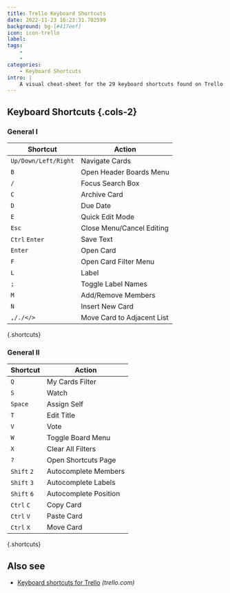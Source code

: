 ```yaml
---
title: Trello Keyboard Shortcuts
date: 2022-11-23 16:23:31.702599
background: bg-[#417eef]
icon: icon-trello
label: 
tags: 
    - 
    - 
categories:
    - Keyboard Shortcuts
intro: |
    A visual cheat-sheet for the 29 keyboard shortcuts found on Trello
---
```




Keyboard Shortcuts {.cols-2}
------------------



### General I

Shortcut | Action
---|---
`Up/Down/Left/Right`  | Navigate Cards
`B`  | Open Header Boards Menu
`/`  | Focus Search Box
`C`  | Archive Card
`D`  | Due Date
`E`  | Quick Edit Mode
`Esc`  | Close Menu/Cancel Editing
`Ctrl` `Enter`  | Save Text
`Enter`  | Open Card
`F`  | Open Card Filter Menu
`L`  | Label
`;`  | Toggle Label Names
`M`  | Add/Remove Members
`N`  | Insert New Card
`,/./</>`  | Move Card to Adjacent List
{.shortcuts}



### General II

Shortcut | Action
---|---
`Q`  | My Cards Filter
`S`  | Watch
`Space`  | Assign Self
`T`  | Edit Title
`V`  | Vote
`W`  | Toggle Board Menu
`X`  | Clear All Filters
`?`  | Open Shortcuts Page
`Shift` `2`  | Autocomplete Members
`Shift` `3`  | Autocomplete Labels
`Shift` `6`  | Autocomplete Position
`Ctrl` `C`  | Copy Card
`Ctrl` `V`  | Paste Card
`Ctrl` `X`  | Move Card
{.shortcuts}




Also see
--------
- [Keyboard shortcuts for Trello](https://trello.com/shortcuts) _(trello.com)_
